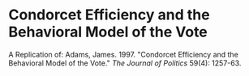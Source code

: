 # Condorcet Efficiency and the Behavioral Model of the Vote
A Replication of: Adams, James. 1997. "Condorcet Efficiency and the Behavioral Model of the Vote." *The Journal of Politics* 59(4): 1257-63.
